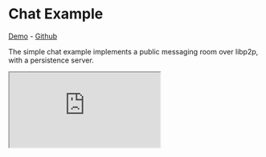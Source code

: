 # Chat Example

[Demo](https://chat-example.canvas.xyz/) - [Github](https://github.com/canvasxyz/canvas/tree/main/examples/chat)

The simple chat example implements a public messaging room over libp2p, with a persistence server.

<Iframe src="https://chat-example.canvas.xyz" />

## Contract

<<< @/../examples/chat/src/contract.ts

## Developing

- `npm run dev` to serve the frontend, on port 5173.
- `npm run build` to build a static bundle, which is required for the next steps.
- `npm run dev:server` to start the backend with in-memory temporary state, on port 8080.
- `npm run dev:server:persistent` to start the backend with data persisted to a directory in /tmp.
- `npm run dev:server:reset` to clear the persisted data.

## Deploying to Railway

Create a Railway space based on the root of this Github workspace
(e.g. canvasxyz/canvas).

Set the railway config to `examples/chat/railway.json`. This will
configure the start command, build command, and watch paths.

Configure networking for the application:
- Port 8080 should map to the websocket server defined in VITE_CANVAS_WS_URL (e.g. chat-example.canvas.xyz).
- Port 4444 should map to a URL where your libp2p service will be exposed. (e.g. chat-example-libp2p.canvas.xyz).

Configure environment variables:
- ANNOUNCE (e.g. /dns4/chat-example-libp2p.canvas.xyz/tcp/443/wss)
- DATABASE_URL
- LIBP2P_PRIVATE_KEY (try: node ./scripts/generateLibp2pPrivkey.js)
- DEBUG (optional, for logging)